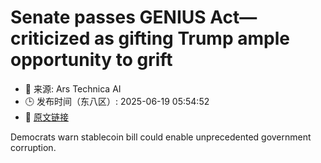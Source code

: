 # Senate passes GENIUS Act—criticized as gifting Trump ample opportunity to grift
- 📅 来源: Ars Technica AI
- 🕒 发布时间（东八区）: 2025-06-19 05:54:52
- 🔗 [原文链接](https://arstechnica.com/tech-policy/2025/06/senate-passes-genius-act-criticized-as-gifting-trump-ample-opportunity-to-grift/)

Democrats warn stablecoin bill could enable unprecedented government corruption.